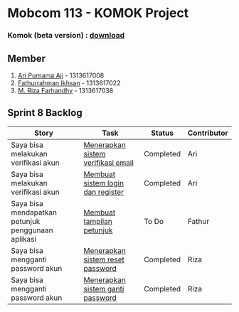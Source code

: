 # Mobcom 113 - KOMOK Project

### Komok (beta version) : [download](https://github.com/rubischoco/KOMOKProject/blob/sprint8/KOMOK-beta.rar)

## Member
1. [Ari Purnama Aji](https://github.com/AriPurnamaAji) - 1313617008
2. [Fathurrahman Ikhsan](https://github.com/rubischoco) - 1313617022
3. [M. Riza Farhandhy](https://github.com/MRizaF) - 1313617038

## Sprint 8 Backlog

| Story | Task | Status | Contributor |
|-------|------|--------|-------------|
| Saya bisa melakukan verifikasi akun | [Menerapkan sistem verifikasi email](https://github.com/rubischoco/KOMOKProject/issues/20) | Completed | Ari |
| Saya bisa melakukan verifikasi akun | [Membuat sistem login dan register](https://github.com/rubischoco/KOMOKProject/issues/21) | Completed | Ari |
| Saya bisa mendapatkan petunjuk penggunaan aplikasi | [Membuat tampilan petunjuk](https://github.com/rubischoco/KOMOKProject/issues/22) | To Do | Fathur |
| Saya bisa mengganti password akun | [Menerapkan sistem reset password](https://github.com/rubischoco/KOMOKProject/issues/23) | Completed | Riza |
| Saya bisa mengganti password akun | [Menerapkan sistem ganti password](https://github.com/rubischoco/KOMOKProject/issues/24) | Completed | Riza |
